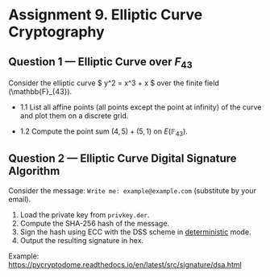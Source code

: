 # Assignment 9. Elliptic Curve Cryptography

## Question 1 — Elliptic Curve over $F_{43}$

Consider the elliptic curve $ y^2 = x^3 + x $ over the finite field \(\mathbb{F}_{43}\).

- 1.1 List all affine points (all points except the point at infinity) of the curve and plot them on a discrete grid.

- 1.2 Compute the point sum $(4, 5) + (5, 1)$ on $E(\mathbb{F}_{43})$.


## Question 2 — Elliptic Curve Digital Signature Algorithm

Consider the message: ```Write me: example@example.com``` (substitute by your email).

1. Load the private key from `privkey.der`.
2. Compute the SHA-256 hash of the message.
3. Sign the hash using ECC with the DSS scheme in [deterministic](https://datatracker.ietf.org/doc/html/rfc6979) mode.
4. Output the resulting signature in hex.

Example: https://pycryptodome.readthedocs.io/en/latest/src/signature/dsa.html